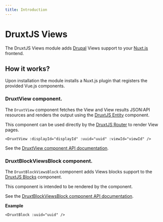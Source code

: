 ```yaml
---
title: Introduction
---
```


# DruxtJS Views

The DruxtJS Views module adds [Drupal](https://drupal.org) Views support to your [Nuxt.js](https://nuxtjs.org) frontend.


## How it works?

Upon installation the module installs a Nuxt.js plugin that registers the provided Vue.js components.


### DruxtView component.

The `DruxtView` component fetches the View and View results JSON:API resources and renders the output using the [DruxtJS Entity](https://entity.druxtjs.org) component.

This component can be used directly by the [DruxtJS Router](https://router.druxtjs.org) to render View pages.

```vue
<DruxtView :displayId="displayId" :uuid="uuid" :viewId="viewId" />
```

See the [DruxtView component API documentation](../api/components/DruxtView.html).


### DruxtBlockViewsBlock component.

The `DruxtBlockViewsBlock` component adds Views blocks support to the [DruxtJS Blocks](https://blocks.druxtjs.org) component.

This component is intended to be rendered by the <DruxtBlock /> component.

See the [DruxtBlockViewsBlock component API documentation](../api/components/blocks/DruxtBlockViewsBlock.html).

**Example**

```vue
<DruxtBlock :uuid="uuid" />
```
